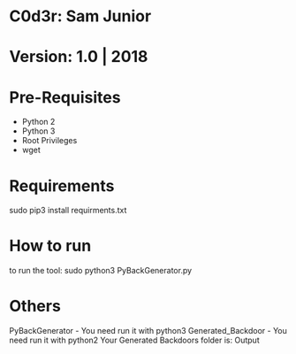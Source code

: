 # C0d3r: Sam Junior
#
# Version: 1.0 | 2018

Pre-Requisites
===============
- Python 2
- Python 3
- Root Privileges
- wget

Requirements
============
sudo pip3 install requirments.txt


How to run
===========
to run the tool:
	sudo python3 PyBackGenerator.py


Others
======
PyBackGenerator - You need run it with python3
Generated_Backdoor - You need run it with python2
Your Generated Backdoors folder is: Output


